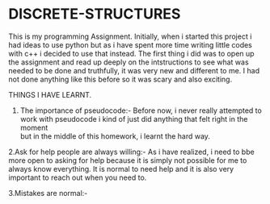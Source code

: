 # DISCRETE-STRUCTURES
This is my programming Assignment. 
Initially, when i started this project i had ideas to use python but as i have spent more time writing little codes with c++ i decided to use that instead. 
The first thing i did was to open up the assignment and read up deeply on the intstructions to see what was needed to be done and truthfully, it was very new and different to me. I had not done anything like this before so it was scary and also exciting. 




















THINGS I HAVE LEARNT.
1. The importance of pseudocode:- Before now, i never really attempted to work with pseudocode i kind of just did anything that felt right in the moment  
but in the middle of this homework, i learnt the hard way. 

2.Ask for help people are always willing:- As i have realized, i need to bbe more open to asking for help because it is simply not possible for me to always know everything. It is normal to need help and it is also very important to reach out when you need to. 

3.Mistakes are normal:- 
